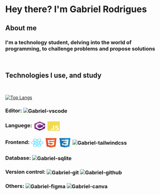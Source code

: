 
# Hey there? I'm Gabriel Rodrigues

## About me

### I'm a technology student, delving into the world of programming, to challenge problems and propose solutions

<br>

## Technologies I use, and study

<br>


[![Top Langs](https://github-readme-stats.vercel.app/api/top-langs/?username=Gablier-R&layout=compact)](https://github.com/Gablier-R/github-readme-stats)




### Editor:   <img align="center" alt="Gabriel-vscode" height="30" width="40" src="https://cdn.jsdelivr.net/gh/devicons/devicon/icons/vscode/vscode-original.svg" />    
### Languege: <img align="center" alt="Gabriel-csharp" height="30" width="40" src="https://raw.githubusercontent.com/devicons/devicon/master/icons/csharp/csharp-original.svg"> <img align="center" alt="Gabriel-javascript" height="30" width="40" src="https://raw.githubusercontent.com/devicons/devicon/master/icons/javascript/javascript-plain.svg"> 
### Frontend:        <img align="center" alt="Gabriel-react" height="30" width="40" src="https://raw.githubusercontent.com/devicons/devicon/master/icons/react/react-original.svg"> <img align="center" alt="Gabriel-html5" height="30" width="40" src="https://raw.githubusercontent.com/devicons/devicon/master/icons/html5/html5-original.svg"> <img align="center" alt="Gabriel-css3" height="30" width="40" src="https://raw.githubusercontent.com/devicons/devicon/master/icons/css3/css3-original.svg"> <img align="center" alt="Gabriel-tailwindcss" height="30" width="40" src="https://cdn.jsdelivr.net/gh/devicons/devicon/icons/tailwindcss/tailwindcss-plain.svg">  
### Database:        <img align="center" alt="Gabriel-sqlite" height="30" width="40" src="https://cdn.jsdelivr.net/gh/devicons/devicon/icons/sqlite/sqlite-original.svg"/> 
### Version control: <img align="center" alt="Gabriel-git" height="30" width="40" src="https://cdn.jsdelivr.net/gh/devicons/devicon/icons/git/git-original.svg" /> <img align="center" alt="Gabriel-github" height="30" width="40" src="https://cdn.jsdelivr.net/gh/devicons/devicon/icons/github/github-original.svg" /> 
### Others: <img align="center" alt="Gabriel-figma" height="30" width="40" src="https://cdn.jsdelivr.net/gh/devicons/devicon/icons/figma/figma-original.svg" /> <img align="center" alt="Gabriel-canva" height="30" width="40" src="https://cdn.jsdelivr.net/gh/devicons/devicon/icons/canva/canva-original.svg" />



  
